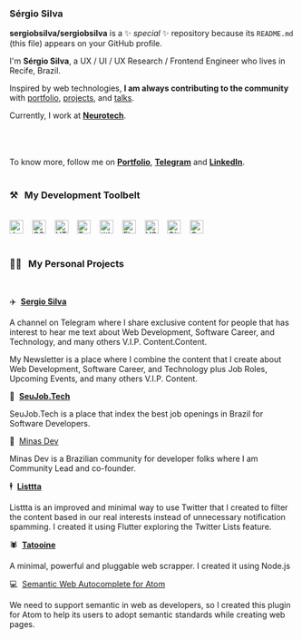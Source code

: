 ### Sérgio Silva

**sergiobsilva/sergiobsilva** is a ✨ _special_ ✨ repository because its `README.md` (this file) appears on your GitHub profile.

I'm **Sérgio Silva**, a UX / UI / UX Research / Frontend Engineer who lives in Recife, Brazil.

Inspired by web technologies, **I am always contributing to the community** with [portfolio](https://sergiobsilva.github.io/ux/), [projects](https://github.com/sergiobsilva), and [talks](https://speakerdeck.com/sergiobsilva).

Currently, I work at **[Neurotech](https://www.neurolake.io/index.html)**. 

<br><br><br>
To know more, follow me on **[Portfolio](https://sergiobsilva.github.io/ux/)**, **[Telegram](https://t.me.com/)** and **[LinkedIn](https://www.linkedin.com/in/sergiobslva/)**.
<br><br>
### ⚒&nbsp;&nbsp;&nbsp;My Development Toolbelt
<br><img alt="JavaScript" title="JavaScript" src="https://user-images.githubusercontent.com/1680157/87443764-4af82c80-c5cc-11ea-82c2-c368ee12cf6d.png" height="24">&nbsp;&nbsp;&nbsp;&nbsp;<img alt="CSS" title="CSS" src="https://user-images.githubusercontent.com/1680157/87443759-4a5f9600-c5cc-11ea-8ae0-715433c1f781.png" height="24">&nbsp;&nbsp;&nbsp;&nbsp;<img alt="HTML" title="HTML" src="https://user-images.githubusercontent.com/1680157/87443762-4af82c80-c5cc-11ea-85cf-57be0e83c169.png" height="24">&nbsp;&nbsp;&nbsp;&nbsp;<img alt="TypeScript" title="TypeScript" src="https://user-images.githubusercontent.com/1680157/87443766-4af82c80-c5cc-11ea-8a13-a651f150fa99.png" height="24">&nbsp;&nbsp;&nbsp;&nbsp;<img alt=" title=" title="Node.js" src="https://user-images.githubusercontent.com/1680157/87443758-4a5f9600-c5cc-11ea-8f63-92e126a1145b.png" height="24">&nbsp;&nbsp;&nbsp;&nbsp;<img alt="Flutter" title="Flutter" src="https://user-images.githubusercontent.com/1680157/87443756-49c6ff80-c5cc-11ea-9052-ecd76bb5ce81.png" height="24">&nbsp;&nbsp;&nbsp;&nbsp;<img alt="VS Code" title="VS Code" src="https://user-images.githubusercontent.com/1680157/87443751-492e6900-c5cc-11ea-9854-f82d4d921133.png" height="24">&nbsp;&nbsp;&nbsp;&nbsp;<img alt="Git" title="Git" src="https://user-images.githubusercontent.com/1680157/87443755-49c6ff80-c5cc-11ea-954a-579f7c72873a.png" height="24">&nbsp;&nbsp;&nbsp;&nbsp;<img alt="Google Chrome" title="Google Chrome" src="https://user-images.githubusercontent.com/1680157/87443745-47fd3c00-c5cc-11ea-878f-44f34572775e.png" height="24"><br><br>
### 👨‍💻&nbsp;&nbsp;&nbsp;My Personal Projects
<br>

✈️&nbsp;&nbsp;**[Sergio Silva](https://sergiobsilva.github.io/ux/)**

A channel on Telegram where I share exclusive content for people that has interest to hear me text about Web Development, Software Career, and Technology, and many others V.I.P. Content.Content.


My Newsletter is a place where I combine the content that I create about Web Development, Software Career, and Technology plus Job Roles, Upcoming Events, and many others V.I.P. Content.

💼&nbsp;&nbsp;**[SeuJob.Tech](https://seujob.tech)**

SeuJob.Tech is a place that index the best job openings in Brazil for Software Developers.

🔺&nbsp;&nbsp;[Minas Dev](https://minasdev.org)

Minas Dev is a Brazilian community for developer folks where I am Community Lead and co-founder.

🕴&nbsp;&nbsp;**[Listtta](https://listtta.com)**

Listtta is an improved and minimal way to use Twitter that I created to filter the content based in our real interests instead of unnecessary notification spamming. I created it using Flutter exploring the Twitter Lists feature.

🕷&nbsp;&nbsp;**[Tatooine](https://github.com/obetomuniz/tatooine)**

A minimal, powerful and pluggable web scrapper. I created it using Node.js

💻&nbsp;&nbsp;[Semantic Web Autocomplete for Atom](https://github.com/obetomuniz/autocomplete-semantic-web)

We need to support semantic in web as developers, so I created this plugin for Atom to help its users to adopt semantic standards while creating web pages.
